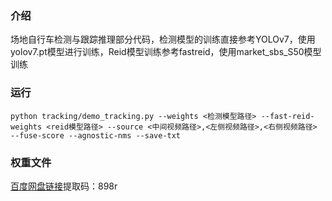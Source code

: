 ###  **介绍** 

场地自行车检测与跟踪推理部分代码，检测模型的训练直接参考YOLOv7，使用yolov7.pt模型进行训练，Reid模型训练参考fastreid，使用market_sbs_S50模型训练

###  **运行** 

```
python tracking/demo_tracking.py --weights <检测模型路径> --fast-reid-weights <reid模型路径> --source <中间视频路径>,<左侧视频路径>,<右侧视频路径> --fuse-score --agnostic-nms --save-txt
```
###  **权重文件** 

[百度网盘链接](http://an.baidu.com/s/1F0xJz8IOMIsUkE0x2wb1eQ?pwd=898r)提取码：898r 


